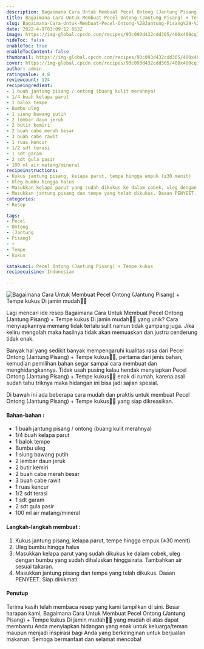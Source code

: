 ```yaml
---
description: Bagaimana Cara Untuk Membuat Pecel Ontong (Jantung Pisang) + Tempe kukus Di jamin mudah"
title: Bagaimana Cara Untuk Membuat Pecel Ontong (Jantung Pisang) + Tempe kukus Di jamin mudah
slug: Bagaimana-Cara-Untuk-Membuat-Pecel-Ontong-%28Jantung-Pisang%29-%2B-Tempe-kukus-Di-jamin-mudah
date: 2022-4-9T03:09:12.063Z
image: https://img-global.cpcdn.com/recipes/93c093d432cdd305/400x400cq70/photo.jpg
hideToc: false
enableToc: true
enableTocContent: false
thumbnail: https://img-global.cpcdn.com/recipes/93c093d432cdd305/400x400cq70/photo.jpg
cover: https://img-global.cpcdn.com/recipes/93c093d432cdd305/400x400cq70/photo.jpg
author: admin
ratingvalue: 4.8
reviewcount: 124
recipeingredient:
- 1 buah jantung pisang / ontong (buang kulit merahnya)
- 1/4 buah kelapa parut
- 1 balok tempe
- Bumbu uleg
- 1 siung bawang putih
- 2 lembar daun jeruk
- 2 butir kemiri
- 2 buah cabe merah besar
- 3 buah cabe rawit
- 1 ruas kencur
- 1/2 sdt terasi
- 1 sdt garam
- 2 sdt gula pasir
- 100 ml air matang/mineral
recipeinstructions:
- Kukus jantung pisang, kelapa parut, tempe hingga empuk (±30 menit)
- Uleg bumbu hingga halus
- Masukkan kelapa parut yang sudah dikukus ke dalam cobek, uleg dengan bumbu yang sudah dihaluskan hingga rata. Tambahkan air sesuai takaran.
- Masukkan jantung pisang dan tempe yang telah dikukus. Daaan PENYEET. Siap dinikmati
categories:
- Resep

tags:
- Pecel
- Ontong
- (Jantung
- Pisang)
- +
- Tempe
- kukus

katakunci: Pecel Ontong (Jantung Pisang) + Tempe kukus
recipecuisine: Indonesian

---
```


![Bagaimana Cara Untuk Membuat Pecel Ontong (Jantung Pisang) + Tempe kukus Di jamin mudah👩‍🍳](https://img-global.cpcdn.com/recipes/93c093d432cdd305/400x400cq70/photo.jpg)

Lagi mencari ide resep Bagaimana Cara Untuk Membuat Pecel Ontong (Jantung Pisang) + Tempe kukus Di jamin mudah👩‍🍳 yang unik? Cara menyiapkannya memang tidak terlalu sulit namun tidak gampang juga. Jika keliru mengolah maka hasilnya tidak akan memuaskan dan justru cenderung tidak enak.

Banyak hal yang sedikit banyak mempengaruhi kualitas rasa dari Pecel Ontong (Jantung Pisang) + Tempe kukus👩‍🍳, pertama dari jenis bahan, kemudian pemilihan bahan segar sampai cara membuat dan menghidangkannya. Tidak usah pusing kalau hendak menyiapkan Pecel Ontong (Jantung Pisang) + Tempe kukus👩‍🍳 enak di rumah, karena asal sudah tahu triknya maka hidangan ini bisa jadi sajian spesial.

Di bawah ini ada beberapa cara mudah dan praktis untuk membuat Pecel Ontong (Jantung Pisang) + Tempe kukus👩‍🍳 yang siap dikreasikan.

<!--inarticleads1-->

#### Bahan-bahan :

- 1 buah jantung pisang / ontong (buang kulit merahnya)
- 1/4 buah kelapa parut
- 1 balok tempe
- Bumbu uleg
- 1 siung bawang putih
- 2 lembar daun jeruk
- 2 butir kemiri
- 2 buah cabe merah besar
- 3 buah cabe rawit
- 1 ruas kencur
- 1/2 sdt terasi
- 1 sdt garam
- 2 sdt gula pasir
- 100 ml air matang/mineral

<!--inarticleads2-->

#### Langkah-langkah membuat :

1. Kukus jantung pisang, kelapa parut, tempe hingga empuk (±30 menit)
1. Uleg bumbu hingga halus
1. Masukkan kelapa parut yang sudah dikukus ke dalam cobek, uleg dengan bumbu yang sudah dihaluskan hingga rata. Tambahkan air sesuai takaran.
1. Masukkan jantung pisang dan tempe yang telah dikukus. Daaan PENYEET. Siap dinikmati

#### Penutup

Terima kasih telah membaca resep yang kami tampilkan di sini. Besar harapan kami, Bagaimana Cara Untuk Membuat Pecel Ontong (Jantung Pisang) + Tempe kukus Di jamin mudah👩‍🍳 yang mudah di atas dapat membantu Anda menyiapkan hidangan yang enak untuk keluarga/teman maupun menjadi inspirasi bagi Anda yang berkeinginan untuk berjualan makanan. Semoga bermanfaat dan selamat mencoba!